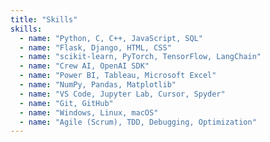 ```yaml
---
title: "Skills"
skills:
  - name: "Python, C, C++, JavaScript, SQL"
  - name: "Flask, Django, HTML, CSS"
  - name: "scikit-learn, PyTorch, TensorFlow, LangChain"
  - name: "Crew AI, OpenAI SDK"
  - name: "Power BI, Tableau, Microsoft Excel"
  - name: "NumPy, Pandas, Matplotlib"
  - name: "VS Code, Jupyter Lab, Cursor, Spyder"
  - name: "Git, GitHub"
  - name: "Windows, Linux, macOS"
  - name: "Agile (Scrum), TDD, Debugging, Optimization"
---
```

